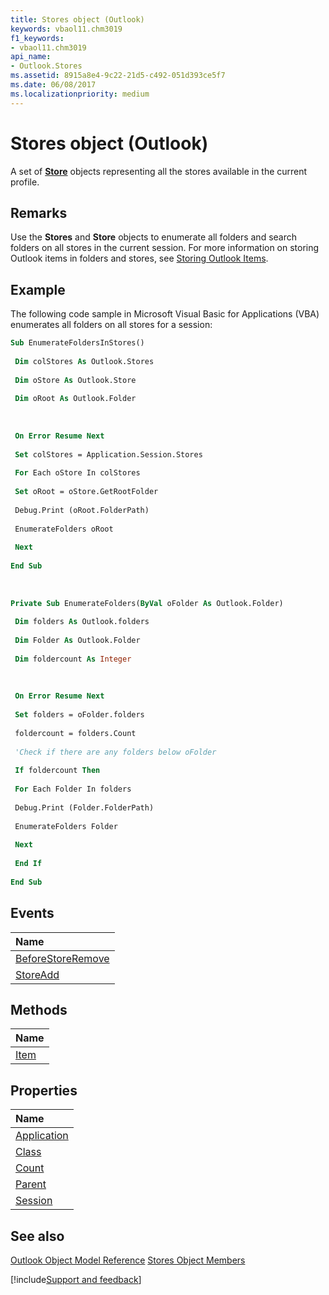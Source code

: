 ```yaml
---
title: Stores object (Outlook)
keywords: vbaol11.chm3019
f1_keywords:
- vbaol11.chm3019
api_name:
- Outlook.Stores
ms.assetid: 8915a8e4-9c22-21d5-c492-051d393ce5f7
ms.date: 06/08/2017
ms.localizationpriority: medium
---
```



# Stores object (Outlook)

A set of **[Store](Outlook.Store.md)** objects representing all the stores available in the current profile.


## Remarks

Use the **Stores** and **Store** objects to enumerate all folders and search folders on all stores in the current session. For more information on storing Outlook items in folders and stores, see [Storing Outlook Items](../outlook/How-to/Items-Folders-and-Stores/storing-outlook-items.md).


## Example

The following code sample in Microsoft Visual Basic for Applications (VBA) enumerates all folders on all stores for a session:


```vb
Sub EnumerateFoldersInStores() 
 
 Dim colStores As Outlook.Stores 
 
 Dim oStore As Outlook.Store 
 
 Dim oRoot As Outlook.Folder 
 
 
 
 On Error Resume Next 
 
 Set colStores = Application.Session.Stores 
 
 For Each oStore In colStores 
 
 Set oRoot = oStore.GetRootFolder 
 
 Debug.Print (oRoot.FolderPath) 
 
 EnumerateFolders oRoot 
 
 Next 
 
End Sub 
 
 
 
Private Sub EnumerateFolders(ByVal oFolder As Outlook.Folder) 
 
 Dim folders As Outlook.folders 
 
 Dim Folder As Outlook.Folder 
 
 Dim foldercount As Integer 
 
 
 
 On Error Resume Next 
 
 Set folders = oFolder.folders 
 
 foldercount = folders.Count 
 
 'Check if there are any folders below oFolder 
 
 If foldercount Then 
 
 For Each Folder In folders 
 
 Debug.Print (Folder.FolderPath) 
 
 EnumerateFolders Folder 
 
 Next 
 
 End If 
 
End Sub
```


## Events



|Name|
|:-----|
|[BeforeStoreRemove](Outlook.Stores.BeforeStoreRemove.md)|
|[StoreAdd](Outlook.Stores.StoreAdd.md)|

## Methods



|Name|
|:-----|
|[Item](Outlook.Stores.Item.md)|

## Properties



|Name|
|:-----|
|[Application](Outlook.Stores.Application.md)|
|[Class](Outlook.Stores.Class.md)|
|[Count](Outlook.Stores.Count.md)|
|[Parent](Outlook.Stores.Parent.md)|
|[Session](Outlook.Stores.Session.md)|

## See also


[Outlook Object Model Reference](overview/Outlook/object-model.md)
[Stores Object Members](overview/Outlook.md)

[!include[Support and feedback](~/includes/feedback-boilerplate.md)]